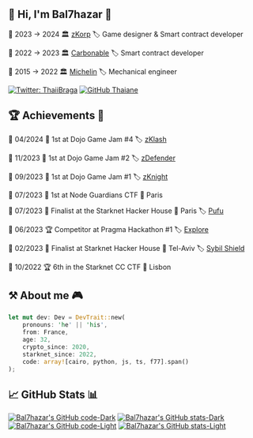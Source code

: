 ## 🤖 Hi, I'm Bal7hazar 👋

📅 2023 → 2024 🏛️ [zKorp](https://github.com/z-korp) 🏷️ Game designer & Smart contract developer

📅 2022 → 2023 🏛️ [Carbonable](https://www.carbonable.io/) 🏷️ Smart contract developer

📅 2015 → 2022 🏛️ [Michelin](https://www.michelin.com/) 🏷️ Mechanical engineer

[![Twitter: ThaiiBraga](https://img.shields.io/twitter/follow/bal7hazar?style=social)](https://twitter.com/bal7hazar)
[![GitHub Thaiane](https://img.shields.io/github/followers/bal7hazar?label=follow&style=social)](https://github.com/bal7hazar)

## 🏆 Achievements 🏅

📅 04/2024 🥇 1st at Dojo Game Jam #4 🏷️ [zKlash](https://github.com/z-korp/zklash)

📅 11/2023 🥇 1st at Dojo Game Jam #2 🏷️ [zDefender](https://github.com/z-korp/zdefender-contracts)

📅 09/2023 🥇 1st at Dojo Game Jam #1 🏷️ [zKnight](https://github.com/z-korp/zknight-contracts)

📅 07/2023 🥇 1st at Node Guardians CTF 📍 Paris

📅 07/2023 🏅 Finalist at the Starknet Hacker House 📍 Paris 🏷️ [Pufu](https://github.com/carbonable-labs/pufu)

📅 06/2023 🏆 Competitor at Pragma Hackathon #1 🏷️ [Explore](https://github.com/StarkExplore/Explore)

📅 02/2023 🏅 Finalist at Starknet Hacker House 📍 Tel-Aviv 🏷️ [Sybil Shield](https://github.com/carbonable-labs/sybil-shield)

📅 10/2022 🏆 6th in the Starknet CC CTF 📍 Lisbon

## ⚒️ About me 🎮

```rust
let mut dev: Dev = DevTrait::new(
    pronouns: 'he' || 'his',
    from: France,
    age: 32,
    crypto_since: 2020,
    starknet_since: 2022,
    code: array![cairo, python, js, ts, f77].span()
);
```

## 📈 GitHub Stats 📊

[![Bal7hazar's GitHub code-Dark](https://github-readme-stats.vercel.app/api/top-langs/?username=bal7hazar&show_icons=true&theme=dark&count_private=true&langs_count=3&hide=html,javascript,css#gh-dark-mode-only)](https://github.com/bal7hazar#gh-dark-mode-only)
[![Bal7hazar's GitHub stats-Dark](https://github-readme-stats.vercel.app/api?username=bal7hazar&show_icons=true&theme=dark&line_height=27#gh-dark-mode-only)](https://github.com/bal7hazar#gh-dark-mode-only)
[![Bal7hazar's GitHub code-Light](https://github-readme-stats.vercel.app/api/top-langs/?username=bal7hazar&show_icons=true&theme=default&count_private=true&langs_count=3&hide=html,javascript,css#gh-light-mode-only)](https://github.com/bal7hazar#gh-light-mode-only)
[![Bal7hazar's GitHub stats-Light](https://github-readme-stats.vercel.app/api?username=bal7hazar&show_icons=true&theme=default&line_height=27#gh-light-mode-only)](https://github.com/bal7hazar#gh-light-mode-only)
